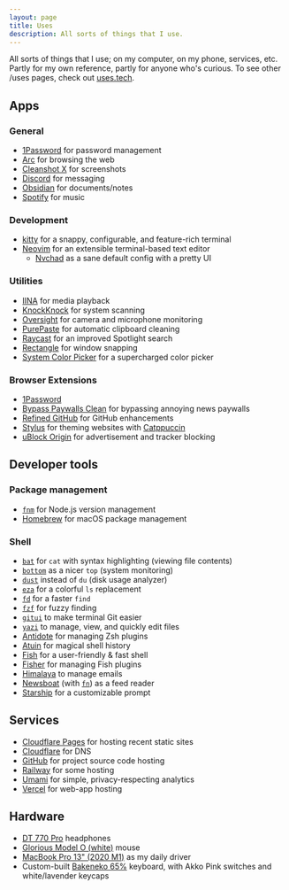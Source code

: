 ```yaml
---
layout: page
title: Uses
description: All sorts of things that I use.
---
```


<p class="mb-12">All sorts of things that I use; on my computer, on my phone, services, etc. Partly for my own reference, partly for anyone who's curious. To see other /uses pages, check out <a href="https://uses.tech/">uses.tech</a>.</p>

## Apps

### General

-   [1Password](https://1password.com/) for password management
-   [Arc](https://arc.net/) for browsing the web
-   [Cleanshot X](https://shottr.cc/) for screenshots
-   [Discord](https://discord.com/) for messaging
-   [Obsidian](https://obsidian.md/) for documents/notes
-   [Spotify](https://spotify.com/) for music

### Development

-   [kitty](https://sw.kovidgoyal.net/kitty/) for a snappy, configurable, and feature-rich terminal
-   [Neovim](https://neovim.io/) for an extensible terminal-based text editor
    -   [Nvchad](https://nvchad.com/) as a sane default config with a pretty UI

### Utilities

-   [IINA](https://iina.io/) for media playback
-   [KnockKnock](https://objective-see.org/products/knockknock.html) for system scanning
-   [Oversight](https://objective-see.org/products/oversight.html) for camera and microphone monitoring
-   [PurePaste](https://sindresorhus.com/pure-paste) for automatic clipboard cleaning
-   [Raycast](https://raycast.com/) for an improved Spotlight search
-   [Rectangle](https://rectangleapp.com/x) for window snapping
-   [System Color Picker](https://sindresorhus.com/system-color-picker) for a supercharged color picker

### Browser Extensions

-   [1Password](https://1password.com/downloads/browser-extension/)
-   [Bypass Paywalls Clean](https://gitlab.com/magnolia1234/bypass-paywalls-chrome-clean) for bypassing annoying news paywalls
-   [Refined GitHub](https://github.com/refined-github/refined-github) for GitHub enhancements
-   [Stylus](https://github.com/openstyles/stylus) for theming websites with [Catppuccin](https://catppuccin.com/)
-   [uBlock Origin](https://github.com/gorhill/uBlock/) for advertisement and tracker blocking

## Developer tools

### Package management

-   [`fnm`](https://github.com/Schniz/fnm) for Node.js version management
-   [Homebrew](https://brew.sh/) for macOS package management

### Shell

-   [`bat`](https://github.com/sharkdp/bat) for `cat` with syntax highlighting (viewing file contents)
-   [`bottom`](https://github.com/ClementTsang/bottom) as a nicer `top` (system monitoring)
-   [`dust`](https://github.com/bootandy/dust) instead of `du` (disk usage analyzer)
-   [`eza`](https://eza.rocks/) for a colorful `ls` replacement
-   [`fd`](https://github.com/sharkdp/fd) for a faster `find`
-   [`fzf`](https://github.com/junegunn/fzf) for fuzzy finding
-   [`gitui`](https://github.com/extrawurst/gitui) to make terminal Git easier
-   [`yazi`](https://yazi-rs.github.io/docs/) to manage, view, and quickly edit files
-   [Antidote](https://github.com/mattmc3/antidote) for managing Zsh plugins
-   [Atuin](https://atuin.sh/) for magical shell history
-   [Fish](https://fishshell.com/) for a user-friendly & fast shell
-   [Fisher](https://github.com/jorgebucaran/fisher) for managing Fish plugins
-   [Himalaya](https://github.com/soywod/himalaya) to manage emails
-   [Newsboat](https://github.com/newsboat/newsboat) (with [`fn`](https://github.com/uncenter/fn)) as a feed reader
-   [Starship](https://starship.rs/) for a customizable prompt

## Services

-   [Cloudflare Pages](https://pages.cloudflare.com/) for hosting recent static sites
-   [Cloudflare](https://cloudflare.com/) for DNS
-   [GitHub](https://github.com/) for project source code hosting
-   [Railway](https://railway.app/) for some hosting
-   [Umami](https://umami.is/) for simple, privacy-respecting analytics
-   [Vercel](https://vercel.com/) for web-app hosting

## Hardware

-   [DT 770 Pro](https://north-america.beyerdynamic.com/dt-770-pro.html) headphones
-   [Glorious Model O (white)](https://www.gloriousgaming.com/products/glorious-model-o-white) mouse
-   [MacBook Pro 13" (2020 M1)](https://www.apple.com/macbook-pro-13/) as my daily driver
-   Custom-built [Bakeneko 65%](https://cannonkeys.com/products/bakeneko65/) keyboard, with Akko Pink switches and white/lavender keycaps
